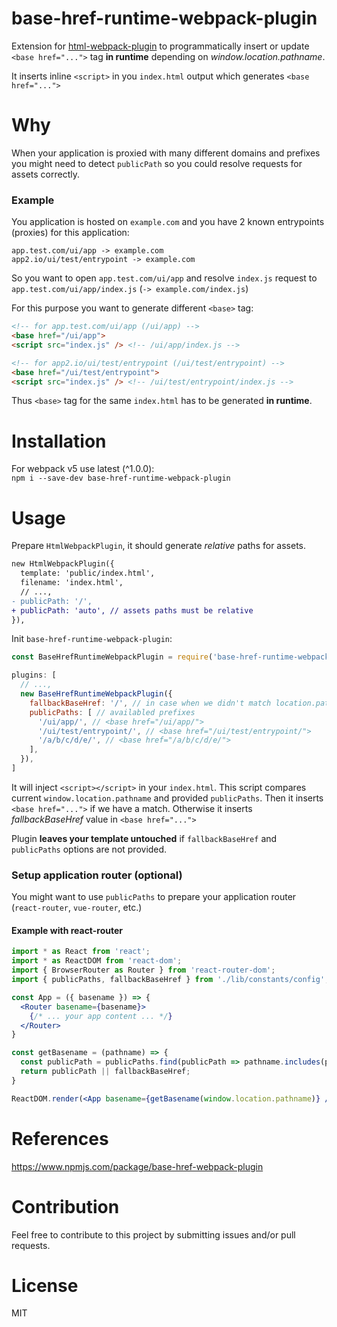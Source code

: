 # base-href-runtime-webpack-plugin

Extension for [html-webpack-plugin](https://github.com/ampedandwired/html-webpack-plugin) to programmatically insert or update `<base href="...">` tag **in runtime** depending on *window.location.pathname*.

It inserts inline `<script>` in you `index.html` output which generates `<base href="...">`

# Why

When your application is proxied with many different domains and prefixes you might need to detect `publicPath` so you could resolve requests for assets correctly.

### Example

You application is hosted on `example.com` and you have 2 known entrypoints (proxies) for this application:
```
app.test.com/ui/app -> example.com
app2.io/ui/test/entrypoint -> example.com
```

So you want to open `app.test.com/ui/app` and resolve `index.js` request to `app.test.com/ui/app/index.js` (`-> example.com/index.js`)

For this purpose you want to generate different `<base>` tag:
```html
<!-- for app.test.com/ui/app (/ui/app) -->
<base href="/ui/app">
<script src="index.js" /> <!-- /ui/app/index.js -->

<!-- for app2.io/ui/test/entrypoint (/ui/test/entrypoint) -->
<base href="/ui/test/entrypoint">
<script src="index.js" /> <!-- /ui/test/entrypoint/index.js -->
```

Thus `<base>` tag for the same `index.html` has to be generated **in runtime**.

# Installation

For webpack v5 use latest (^1.0.0):  
`npm i --save-dev base-href-runtime-webpack-plugin`

# Usage

Prepare `HtmlWebpackPlugin`, it should generate *relative* paths for assets.

```diff
new HtmlWebpackPlugin({
  template: 'public/index.html',
  filename: 'index.html',
  // ...,
- publicPath: '/',
+ publicPath: 'auto', // assets paths must be relative
}),
```

Init `base-href-runtime-webpack-plugin`:

```js
const BaseHrefRuntimeWebpackPlugin = require('base-href-runtime-webpack-plugin');

plugins: [
  // ...,
  new BaseHrefRuntimeWebpackPlugin({
    fallbackBaseHref: '/', // in case when we didn't match location.pathname 
    publicPaths: [ // availabled prefixes
      '/ui/app/', // <base href="/ui/app/">
      '/ui/test/entrypoint/', // <base href="/ui/test/entrypoint/">
      '/a/b/c/d/e/', // <base href="/a/b/c/d/e/">
    ],
  }),
]
```

It will inject `<script></script>` in your `index.html`. This script compares current `window.location.pathname` and provided `publicPaths`. Then it inserts `<base href="...">` if we have a match. Otherwise it inserts *fallbackBaseHref* value in `<base href="...">`

Plugin **leaves your template untouched** if `fallbackBaseHref` and `publicPaths` options are not provided.

### Setup application router (optional) 

You might want to use `publicPaths` to prepare your application router (`react-router`, `vue-router`, etc.)

#### Example with react-router

```jsx
import * as React from 'react';
import * as ReactDOM from 'react-dom';
import { BrowserRouter as Router } from 'react-router-dom';
import { publicPaths, fallbackBaseHref } from './lib/constants/config'; // use same variable as publicPaths in you webpack.config.js

const App = ({ basename }) => {
  <Router basename={basename}>
    {/* ... your app content ... */}
  </Router>
}

const getBasename = (pathname) => {
  const publicPath = publicPaths.find(publicPath => pathname.includes(publicPath.replace(/\/$/, '')));
  return publicPath || fallbackBaseHref;
}

ReactDOM.render(<App basename={getBasename(window.location.pathname)} />, document.getElementById('#app'));
```

# References

https://www.npmjs.com/package/base-href-webpack-plugin

# Contribution

Feel free to contribute to this project by submitting issues and/or pull requests.

# License

MIT
